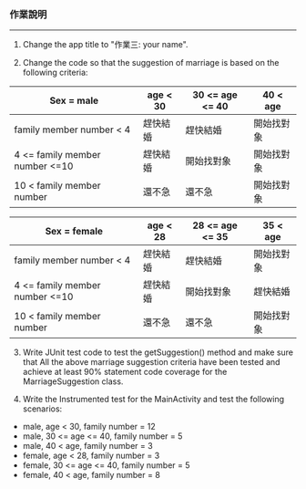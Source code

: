 ### 作業說明
---
1. Change the app title to "作業三: your name".

2. Change the code so that the suggestion of marriage is based on the following criteria:

Sex = male | age < 30 | 30 <= age <= 40 | 40 < age
---|---|---|---
family member number < 4 | 趕快結婚 | 趕快結婚 | 開始找對象
4 <= family member number <=10 | 趕快結婚 | 開始找對象 | 開始找對象
10 < family member number | 還不急 | 還不急 | 開始找對象  

Sex = female | age < 28 | 28 <= age <= 35 | 35 < age
---|---|---|---
family member number < 4 | 趕快結婚 | 趕快結婚 | 開始找對象
4 <= family member number <=10 | 趕快結婚 | 開始找對象 | 趕快結婚
10 < family member number | 還不急 | 還不急 | 開始找對象  

3. Write JUnit test code to test the getSuggestion() method and make sure that All the above marriage suggestion criteria have been tested and achieve at least 90% statement code coverage for the MarriageSuggestion class.

4. Write the Instrumented test for the MainActivity and test the following scenarios:
* male, age < 30, family number = 12
* male, 30 <= age <= 40, family number = 5
* male, 40 < age, family number = 3
* female, age < 28, family number = 3
* female, 30 <= age <= 40, family number = 5
* female, 40 < age, family number = 8
